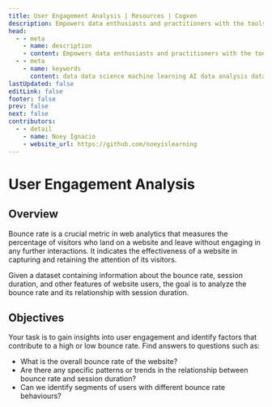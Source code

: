 ```yaml
---
title: User Engagement Analysis | Resources | Cogxen
description: Empowers data enthusiasts and practitioners with the tools and knowledge to unlock the potential of data.
head:
  - - meta
    - name: description
    - content: Empowers data enthusiasts and practitioners with the tools and knowledge to unlock the potential of data.
  - - meta
    - name: keywords
      content: data data science machine learning AI data analysis data-driven data enthusiasts data practitioners
lastUpdated: false
editLink: false
footer: false
prev: false
next: false
contributors:
  - - detail
    - name: Noey Ignacio
    - website_url: https://github.com/noeyislearning
---
```


# User Engagement Analysis

<DownloadBadge githubURL=""></DownloadBadge>

## Overview

Bounce rate is a crucial metric in web analytics that measures the percentage of visitors who land on a website and leave without engaging in any further interactions. It indicates the effectiveness of a website in capturing and retaining the attention of its visitors.

Given a dataset containing information about the bounce rate, session duration, and other features of website users, the goal is to analyze the bounce rate and its relationship with session duration.

## Objectives

Your task is to gain insights into user engagement and identify factors that contribute to a high or low bounce rate. Find answers to questions such as:

- What is the overall bounce rate of the website?
- Are there any specific patterns or trends in the relationship between bounce rate and session duration?
- Can we identify segments of users with different bounce rate behaviours?
